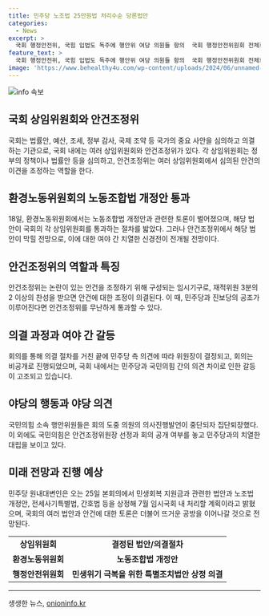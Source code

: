 ```yaml
---
title: 민주당 노조법 25만원법 처리수순 당론법안
categories:
  - News
excerpt: >
  국회 행정안전위, 국힘 입법도 독주에 행안위 여당 의원들 항의  국회 행정안전위원회 전체회의에서 국힘 의원들이 입법 독주에 항의하며 진행되고 있는 상황. 노동조합법 개정안 등 법안이 국힘의 반대에도 통과 전망이 나타나고 있으며, 안건조정위원회를 둘러싼 여야 간의 신경전도 이어지고 있다. 야당과 비교섭단체인 진보당의 공조로 안건조정위 통과가 가능할 것으로 보이고 있는 상황이다.
feature_text: >
  국회 행정안전위, 국힘 입법도 독주에 행안위 여당 의원들 항의  국회 행정안전위원회 전체회의에서 국힘 의원들이 입법 독주에 항의하며 진행되고 있는 상황. 노동조합법 개정안 등 법안이 국힘의 반대에도 통과 전망이 나타나고 있으며, 안건조정위원회를 둘러싼 여야 간의 신경전도 이어지고 있다. 야당과 비교섭단체인 진보당의 공조로 안건조정위 통과가 가능할 것으로 보이고 있는 상황이다.
image: 'https://www.behealthy4u.com/wp-content/uploads/2024/06/unnamed-file.png'
---
```


<p><img src="https://www.behealthy4u.com/wp-content/uploads/2024/06/unnamed-file.png" alt="info 속보" /></p>

<h2 data-ke-size="size26">국회 상임위원회와 안건조정위</h2>

<p data-ke-size="size16">국회는 법률안, 예산, 조세, 정부 감사, 국제 조약 등 국가의 중요 사안을 심의하고 의결하는 기관으로, 국회 내에는 여러 상임위원회와 안건조정위가 있다. 각 상임위원회는 정부의 정책이나 법률안 등을 심의하고, 안건조정위는 여러 상임위원회에서 심의된 안건의 이견을 조정하는 역할을 한다.</p>

<h2 data-ke-size="size26">환경노동위원회의 노동조합법 개정안 통과</h2>

<p data-ke-size="size16">18일, 환경노동위원회에서는 노동조합법 개정안과 관련한 토론이 벌어졌으며, 해당 법안이 국회의 각 상임위원회를 통과하는 절차를 밟았다. 그러나 안건조정위에서 해당 법안이 막힐 전망으로, 이에 대한 여야 간 치열한 신경전이 전개될 전망이다.</p>

<h2 data-ke-size="size26">안건조정위의 역할과 특징</h2>

<p data-ke-size="size16">안건조정위는 논란이 있는 안건을 조정하기 위해 구성되는 임시기구로, 재적위원 3분의 2 이상의 찬성을 받으면 안건에 대한 조정이 의결된다. 이 때, 민주당과 진보당의 공조가 이루어진다면 안건조정위를 무난하게 통과할 수 있다.</p>

<h2 data-ke-size="size26">의결 과정과 여야 간 갈등</h2>

<p data-ke-size="size16">회의를 통해 의결 절차를 거친 끝에 민주당 측 의견에 따라 위원장이 결정되고, 회의는 비공개로 진행되었으며, 국회 내에서는 민주당과 국민의힘 간의 의견 차이로 인한 갈등이 고조되고 있습니다.</p>

<h2 data-ke-size="size26">야당의 행동과 야당 의견</h2>

<p data-ke-size="size16">국민의힘 소속 행안위원들은 회의 도중 의원의 의사진행발언이 중단되자 집단퇴장했다. 이 외에도 국민의힘은 안건조정위원장 선정과 회의 공개 여부를 놓고 민주당과의 치열한 대립을 보이고 있다.</p>

<h2 data-ke-size="size26">미래 전망과 진행 예상</h2>

<p data-ke-size="size16">민주당 원내대변인은 오는 25일 본회의에서 민생회복 지원금과 관련한 법안과 노조법 개정안, 전세사기특별법, 간호법 등을 상정해 7월 임시국회 내 처리할 계획이라고 밝혔으며, 국회의 여러 법안과 안건에 대한 토론은 더불어 뜨거운 공방을 이어나갈 것으로 전망된다.</p>

<table>
    <tr>
        <td style="text-align: center; height: 17px;"><b>상임위원회</b></td>
        <td style="text-align: center; height: 17px;"><b>결정된 법안/의결절차</b></td>
    </tr>
    <tr>
        <td style="text-align: center; height: 17px;"><b>환경노동위원회</b></td>
        <td style="text-align: center; height: 17px;"><b>노동조합법 개정안</b></td>
    </tr>
    <tr>
        <td style="text-align: center; height: 17px;"><b>행정안전위원회</b></td>
        <td style="text-align: center; height: 17px;"><b>민생위기 극복을 위한 특별조치법안 상정 의결</b></td>
    </tr>
</table>

<p><hr></p>
생생한 뉴스, <a href="https://onioninfo.kr" rel="dofollow">onioninfo.kr</a>


